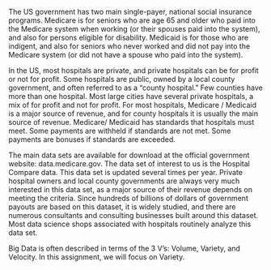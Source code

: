 The US government has two main single-payer, national social insurance programs. Medicare is for seniors
who are age 65 and older who paid into the Medicare system when working (or their spouses paid into the
system), and also for persons eligible for disability. Medicaid is for those who are indigent, and also for seniors
who never worked and did not pay into the Medicare system (or did not have a spouse who paid into the system).

In the US, most hospitals are private, and private hospitals can be for profit or not for profit. Some hospitals
are public, owned by a local county government, and often referred to as a “county hospital.” Few counties
have more than one hospital. Most large cities have several private hospitals, a mix of for profit and not for profit.
For most hospitals, Medicare / Medicaid is a major source of revenue, and for county hospitals it is usually the
main source of revenue. Medicare/ Medicaid has standards that hospitals must meet. Some payments are
withheld if standards are not met. Some payments are bonuses if standards are exceeded.

The main data sets are available for download at the official government website: data.medicare.gov. The
data set of interest to us is the Hospital Compare data. This data set is updated several times per year.
Private hospital owners and local county governments are always very much interested in this data set, as a
major source of their revenue depends on meeting the criteria. Since hundreds of billions of dollars of
government payouts are based on this dataset, it is widely studied, and there are numerous consultants and
consulting businesses built around this dataset. Most data science shops associated with hospitals routinely
analyze this data set. 

Big Data is often described in terms of the 3 V’s: Volume, Variety, and Velocity. In this assignment, we will
focus on Variety.
